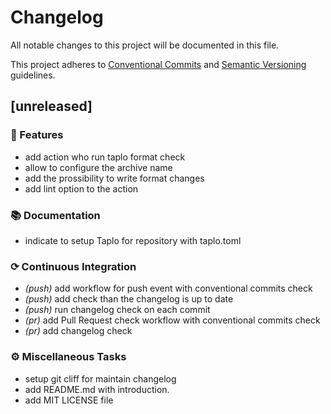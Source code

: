 # Changelog

All notable changes to this project will be documented in this file.

This project adheres to [Conventional Commits](https://www.conventionalcommits.org/) and [Semantic Versioning](https://semver.org/spec/v2.0.0.html)  guidelines.

## [unreleased]

### 🚀 Features

- add action who run taplo format check
- allow to configure the archive name
- add the prossibility to write format changes
- add lint option to the action

### 📚 Documentation

- indicate to setup Taplo for repository with taplo.toml

### ⟳ Continuous Integration

- *(push)* add workflow for push event with conventional commits check
- *(push)* add check than the changelog is up to date
- *(push)* run changelog check on each commit
- *(pr)* add Pull Request check workflow with conventional commits check
- *(pr)* add changelog check

### ⚙️ Miscellaneous Tasks

- setup git cliff for maintain changelog
- add README.md with introduction.
- add MIT LICENSE file

<!-- generated by git-cliff -->
